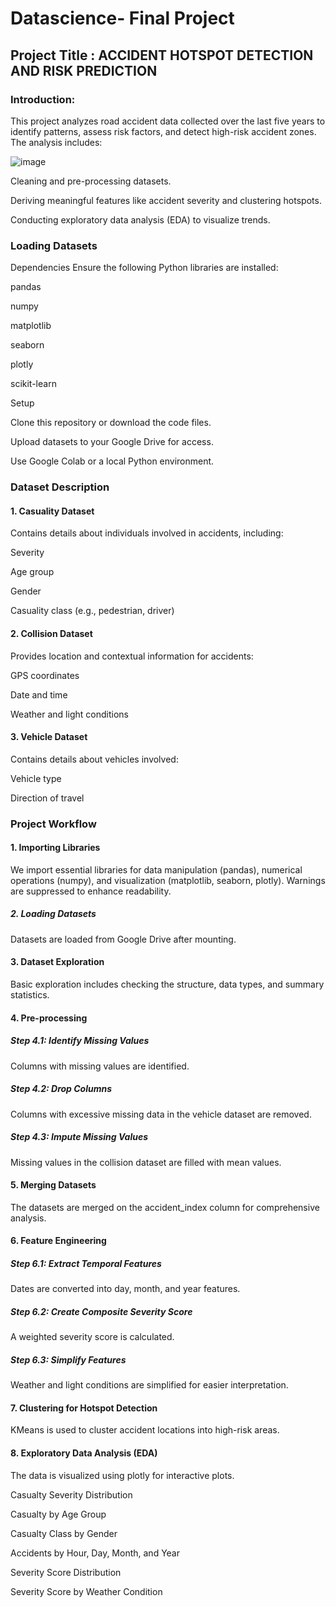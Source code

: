 # Datascience- Final Project

## Project Title : ACCIDENT HOTSPOT DETECTION AND RISK PREDICTION

### Introduction:
This project analyzes road accident data collected over the last five years to identify patterns, assess risk factors, and detect high-risk accident zones. The analysis includes:

![image](https://github.com/user-attachments/assets/7fba55c1-1b18-44b4-adcf-1280c831acc8)


Cleaning and pre-processing datasets.

Deriving meaningful features like accident severity and clustering hotspots.

Conducting exploratory data analysis (EDA) to visualize trends.

### Loading Datasets
Dependencies
Ensure the following Python libraries are installed:

pandas

numpy

matplotlib

seaborn

plotly

scikit-learn

Setup

Clone this repository or download the code files.

Upload datasets to your Google Drive for access.

Use Google Colab or a local Python environment.

### Dataset Description
#### 1. Casuality Dataset
Contains details about individuals involved in accidents, including:

Severity

Age group

Gender

Casuality class (e.g., pedestrian, driver)

#### 2. Collision Dataset
Provides location and contextual information for accidents:

GPS coordinates

Date and time

Weather and light conditions

#### 3. Vehicle Dataset
Contains details about vehicles involved:

Vehicle type

Direction of travel

### Project Workflow
#### 1. Importing Libraries
We import essential libraries for data manipulation (pandas), numerical operations (numpy), and visualization (matplotlib, seaborn, plotly). Warnings are suppressed to enhance readability.

##### 2. Loading Datasets
Datasets are loaded from Google Drive after mounting.

#### 3. Dataset Exploration
Basic exploration includes checking the structure, data types, and summary statistics.

#### 4. Pre-processing
##### Step 4.1: Identify Missing Values
Columns with missing values are identified.
##### Step 4.2: Drop Columns
Columns with excessive missing data in the vehicle dataset are removed.
##### Step 4.3: Impute Missing Values
Missing values in the collision dataset are filled with mean values.

#### 5. Merging Datasets
The datasets are merged on the accident_index column for comprehensive analysis.

#### 6. Feature Engineering
##### Step 6.1: Extract Temporal Features
Dates are converted into day, month, and year features.
##### Step 6.2: Create Composite Severity Score
A weighted severity score is calculated.
##### Step 6.3: Simplify Features
Weather and light conditions are simplified for easier interpretation.

#### 7. Clustering for Hotspot Detection
KMeans is used to cluster accident locations into high-risk areas.

#### 8. Exploratory Data Analysis (EDA)
The data is visualized using plotly for interactive plots.

Casualty Severity Distribution

Casualty by Age Group

Casualty Class by Gender

Accidents by Hour, Day, Month, and Year

Severity Score Distribution

Severity Score by Weather Condition
